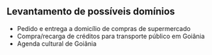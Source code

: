 ## Levantamento de possíveis domínios
- Pedido e entrega a domicílio de compras de supermercado
- Compra/recarga de créditos para transporte público em Goiânia
- Agenda cultural de Goiânia
